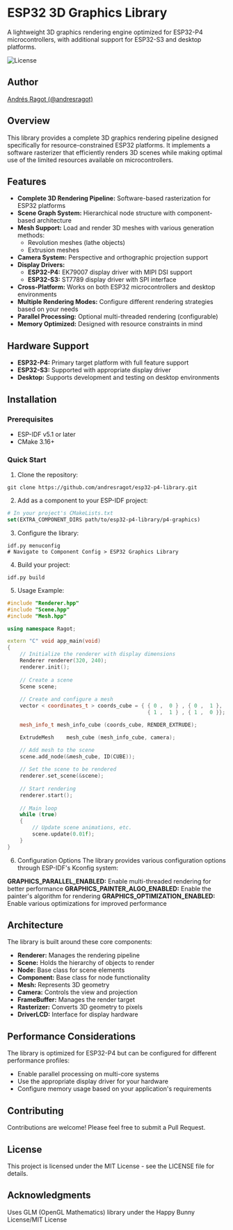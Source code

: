 # ESP32 3D Graphics Library
A lightweight 3D graphics rendering engine optimized for ESP32-P4 microcontrollers, with additional support for ESP32-S3 and desktop platforms.

<img alt="License" src="https://img.shields.io/badge/license-MIT-blue.svg">

## Author
[Andrés Ragot (@andresragot)](https://github.com/andresragot)

## Overview
This library provides a complete 3D graphics rendering pipeline designed specifically for resource-constrained ESP32 platforms. It implements a software rasterizer that efficiently renders 3D scenes while making optimal use of the limited resources available on microcontrollers.

## Features
* **Complete 3D Rendering Pipeline:** Software-based rasterization for ESP32 platforms
* **Scene Graph System:** Hierarchical node structure with component-based architecture
* **Mesh Support:** Load and render 3D meshes with various generation methods:
  * Revolution meshes (lathe objects)
  * Extrusion meshes
* **Camera System:** Perspective and orthographic projection support
* **Display Drivers:**
  * **ESP32-P4:** EK79007 display driver with MIPI DSI support
  * **ESP32-S3:** ST7789 display driver with SPI interface
* **Cross-Platform:** Works on both ESP32 microcontrollers and desktop environments
* **Multiple Rendering Modes:** Configure different rendering strategies based on your needs
* **Parallel Processing:** Optional multi-threaded rendering (configurable)
* **Memory Optimized:** Designed with resource constraints in mind
## Hardware Support
* **ESP32-P4:** Primary target platform with full feature support
* **ESP32-S3:** Supported with appropriate display driver
* **Desktop:** Supports development and testing on desktop environments
## Installation
### Prerequisites
* ESP-IDF v5.1 or later
* CMake 3.16+
### Quick Start
1. Clone the repository:
```console
git clone https://github.com/andresragot/esp32-p4-library.git
```

2. Add as a component to your ESP-IDF project:
```CMake
# In your project's CMakeLists.txt
set(EXTRA_COMPONENT_DIRS path/to/esp32-p4-library/p4-graphics)
```
3. Configure the library:
```console
idf.py menuconfig
# Navigate to Component Config > ESP32 Graphics Library
```
4. Build your project:
```console
idf.py build
```
5. Usage Example:
```cpp
#include "Renderer.hpp"
#include "Scene.hpp"
#include "Mesh.hpp"

using namespace Ragot;

extern "C" void app_main(void)
{
    // Initialize the renderer with display dimensions
    Renderer renderer(320, 240);
    renderer.init();
    
    // Create a scene
    Scene scene;
    
    // Create and configure a mesh
    vector < coordinates_t > coords_cube = { { 0 ,  0 } , { 0 ,  1 },
                                             { 1 ,  1 } , { 1 ,  0 }};

    mesh_info_t mesh_info_cube (coords_cube, RENDER_EXTRUDE);

    ExtrudeMesh    mesh_cube (mesh_info_cube, camera);

    // Add mesh to the scene
    scene.add_node(&mesh_cube, ID(CUBE));
    
    // Set the scene to be rendered
    renderer.set_scene(&scene);
    
    // Start rendering
    renderer.start();
    
    // Main loop
    while (true)
    {
        // Update scene animations, etc.
        scene.update(0.01f);
    }
}
```
6. Configuration Options
  The library provides various configuration options through ESP-IDF's Kconfig system:
  
  **GRAPHICS_PARALLEL_ENABLED:** Enable multi-threaded rendering for better performance
  **GRAPHICS_PAINTER_ALGO_ENABLED:** Enable the painter's algorithm for rendering
  **GRAPHICS_OPTIMIZATION_ENABLED:** Enable various optimizations for improved performance

## Architecture
The library is built around these core components:

* **Renderer:** Manages the rendering pipeline
* **Scene:** Holds the hierarchy of objects to render
* **Node:** Base class for scene elements
* **Component:** Base class for node functionality
* **Mesh:** Represents 3D geometry
* **Camera:** Controls the view and projection
* **FrameBuffer:** Manages the render target
* **Rasterizer:** Converts 3D geometry to pixels
* **DriverLCD:** Interface for display hardware

## Performance Considerations
The library is optimized for ESP32-P4 but can be configured for different performance profiles:

* Enable parallel processing on multi-core systems
* Use the appropriate display driver for your hardware
* Configure memory usage based on your application's requirements

## Contributing
Contributions are welcome! Please feel free to submit a Pull Request.

## License
This project is licensed under the MIT License - see the LICENSE file for details.

## Acknowledgments
Uses GLM (OpenGL Mathematics) library under the Happy Bunny License/MIT License
